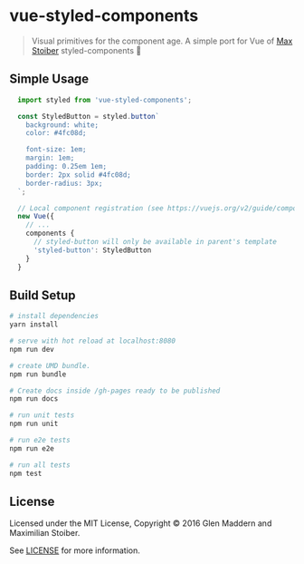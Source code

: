 # vue-styled-components

> Visual primitives for the component age. A simple port for Vue of [Max Stoiber](https://mxstbr.com/) styled-components 💅

## Simple Usage

``` js
  import styled from 'vue-styled-components';

  const StyledButton = styled.button`
    background: white;
    color: #4fc08d;

    font-size: 1em;
    margin: 1em;
    padding: 0.25em 1em;
    border: 2px solid #4fc08d;
    border-radius: 3px;
  `;

  // Local component registration (see https://vuejs.org/v2/guide/components.html#Local-Registration)
  new Vue({
    // ...
    components {
      // styled-button will only be available in parent's template
      'styled-button': StyledButton
    }
  }
```

## Build Setup

``` bash
# install dependencies
yarn install

# serve with hot reload at localhost:8080
npm run dev

# create UMD bundle.
npm run bundle

# Create docs inside /gh-pages ready to be published
npm run docs

# run unit tests
npm run unit

# run e2e tests
npm run e2e

# run all tests
npm test
```

## License

Licensed under the MIT License, Copyright © 2016 Glen Maddern and Maximilian Stoiber.

See [LICENSE](./LICENSE) for more information.
